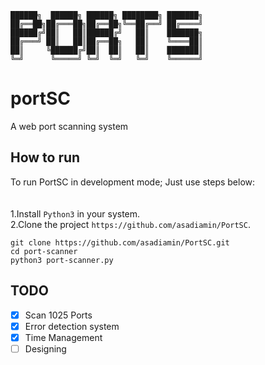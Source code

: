     ██████╗  ██████╗ ██████╗ ████████╗ ███████╗
    ██╔══██╗██╔═══██╗██╔══██╗╚══██╔══╝ ██╔════╝
    ██████╔╝██║   ██║██████╔╝   ██║    ███████╗
    ██╔═══╝ ██║   ██║██╔══██╗   ██║    ╚════██║
    ██║     ╚██████╔╝██║  ██║   ██║    ███████║
    ╚═╝      ╚═════╝ ╚═╝  ╚═╝   ╚═╝    ╚══════╝

# portSC
A web port scanning system
## How to run
To run PortSC in development mode; Just use steps below:
<br />
<br />
<br />
1.Install `Python3` in your system.
<br />
2.Clone the project `https://github.com/asadiamin/PortSC`.

```
git clone https://github.com/asadiamin/PortSC.git
cd port-scanner
python3 port-scanner.py
```
## TODO
- [x] Scan 1025 Ports
- [x] Error detection system
- [x] Time Management
- [ ] Designing
